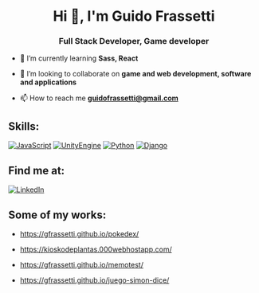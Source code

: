 <h1 align="center">Hi 👋, I'm Guido Frassetti</h1>
<h3 align="center">Full Stack Developer, Game developer</h3>

- 🌱 I’m currently learning **Sass, React**

- 👯 I’m looking to collaborate on **game and web development, software and applications**

- 📫 How to reach me **guidofrassetti@gmail.com**

## Skills:
[![JavaScript](https://img.shields.io/badge/JavaScript-F7DF1E?style=for-the-badge&logo=javascript&logoColor=white&labelColor=101010)]()
[![UnityEngine](https://img.shields.io/badge/Unity-999999?style=for-the-badge&logo=unity&logoColor=white&labelColor=101010)]()
[![Python](https://img.shields.io/badge/Python-007396?style=for-the-badge&logo=python&logoColor=white&labelColor=101010)]()
[![Django](https://img.shields.io/badge/Django-green?style=for-the-badge&logo=django&logoColor=white&labelColor=101010)]()
## Find me at:
 
[![LinkedIn](https://img.shields.io/badge/LinkedIn-Guido_Frassetti-0077B5?style=for-the-badge&logo=linkedin&logoColor=white&labelColor=101010)](https://www.linkedin.com/in/guido-fr-930004204/)

## Some of my works:
- https://gfrassetti.github.io/pokedex/

- https://kioskodeplantas.000webhostapp.com/

- https://gfrassetti.github.io/memotest/

- https://gfrassetti.github.io/juego-simon-dice/

